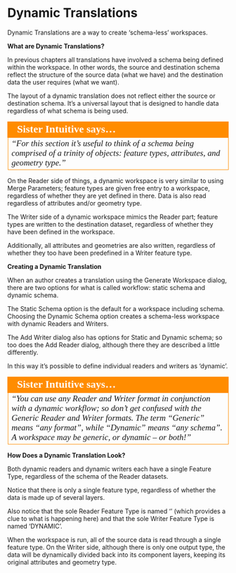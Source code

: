 # Dynamic Translations

Dynamic Translations are a way to create ‘schema-less’ workspaces.

**What are Dynamic Translations?**

In previous chapters all translations have involved a schema being defined within the workspace. In other words, the source and destination schema reflect the structure of the source data (what we have) and the destination data the user requires (what we want).

The layout of a dynamic translation does not reflect either the source or destination schema. It’s a universal layout that is designed to handle data regardless of what schema is being used.

<table style="border-spacing: 0px">
<tr>
<td style="vertical-align:middle;background-color:darkorange;border: 2px solid darkorange">
<i class="fa fa-quote-left fa-lg fa-pull-left fa-fw" style="color:white;padding-right: 12px;vertical-align:text-top"></i>
<span style="color:white;font-size:x-large;font-weight: bold;font-family:serif">Sister Intuitive says…</span>
</td>
</tr>

<tr>
<td style="border: 1px solid darkorange">
<span style="font-family:serif; font-style:italic; font-size:larger">
“For this section it’s useful to think of a schema being comprised of a
trinity of objects: feature types, attributes, and geometry type.”
</span>
</td>
</tr>
</table>

On the Reader side of things, a dynamic workspace is very similar to using Merge Parameters; feature types are given free entry to a workspace, regardless of whether they are yet defined in there.
Data is also read regardless of attributes and/or geometry type.

The Writer side of a dynamic workspace mimics the Reader part; feature types are written to the destination dataset, regardless of whether they have been defined in the workspace.

Additionally, all attributes and geometries are also written, regardless of whether they too have been predefined in a Writer feature type.

**Creating a Dynamic Translation**

When an author creates a translation using the Generate Workspace dialog, there are two options for what is called workflow: static schema and dynamic schema.

The Static Schema option is the default for a workspace including schema. Choosing the Dynamic Schema option creates a schema-less workspace with dynamic Readers and Writers.

The Add Writer dialog also has options for Static and Dynamic schema; so too does the Add Reader dialog, although there they are described a little differently.

In this way it’s possible to define individual readers and writers as ‘dynamic’.

<table style="border-spacing: 0px">
<tr>
<td style="vertical-align:middle;background-color:darkorange;border: 2px solid darkorange">
<i class="fa fa-quote-left fa-lg fa-pull-left fa-fw" style="color:white;padding-right: 12px;vertical-align:text-top"></i>
<span style="color:white;font-size:x-large;font-weight: bold;font-family:serif">Sister Intuitive says…</span>
</td>
</tr>

<tr>
<td style="border: 1px solid darkorange">
<span style="font-family:serif; font-style:italic; font-size:larger">
“You can use any Reader and Writer format in conjunction with a
dynamic workflow; so don’t get confused with the Generic Reader and
Writer formats.
The term “Generic” means “any format”, while “Dynamic” means “any schema”. A
workspace may be generic, or dynamic – or both!”
</span>
</td>
</tr>
</table>

**How Does a Dynamic Translation Look?**

Both dynamic readers and dynamic writers each have a single Feature Type, regardless of the schema of the Reader datasets.

Notice that there is only a single feature type, regardless of whether the data is made up of several layers.

Also notice that the sole Reader Feature Type is named ‘<All>’ (which provides a clue to what is happening here) and that the sole Writer Feature Type is named ‘DYNAMIC’.

When the workspace is run, all of the source data is read through a single feature type. On the Writer side, although there is only one output type, the data will be dynamically divided back into its component layers, keeping its original attributes and geometry type.